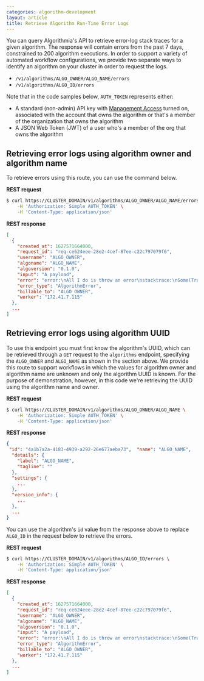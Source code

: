 ```yaml
---
categories: algorithm-development
layout: article
title: Retrieve Algorithm Run-Time Error Logs
---
```


You can query Algorithmia's API to retrieve error-log stack traces for a given algorithm. The response will contain errors from the past 7 days, constrained to 200 algorithm executions. In order to support a variety of automated workflow configurations, we provide two separate ways to identify an algorithm on your cluster in order to request the logs.

*   `/v1/algorithms/ALGO_OWNER/ALGO_NAME/errors`
*   `/v1/algorithms/ALGO_ID/errors`

Note that in the code samples below, `AUTH_TOKEN` represents either:

*   A standard (non-admin) API key with [Management Access](/algorithm-development/algorithm-management) turned on, associated with the account that owns the algorithm or that's a member of the organization that owns the algorithm
*   A JSON Web Token (JWT) of a user who's a member of the org that owns the algorithm

## Retrieving error logs using algorithm owner and algorithm name

To retrieve errors using this route, you can use the command below.

**REST request**

```bash
$ curl https://CLUSTER_DOMAIN/v1/algorithms/ALGO_OWNER/ALGO_NAME/errors \
    -H 'Authorization: Simple AUTH_TOKEN' \
    -H 'Content-Type: application/json'
```

**REST response**

```json
[
  {
    "created_at": 1627571664000,
    "request_id": "req-ce624eee-28e2-4cef-87ee-c22c797079f6",
    "username": "ALGO_OWNER",
    "algoname": "ALGO_NAME",
    "algoversion": "0.1.0",
    "input": "A payload",
    "error": "error:\nAll I do is throw an error\nstacktrace:\nSome(Traceback (most recent call last):\n  File \"/usr/local/bin/algorithmia-pipe\", line 40, in get_response\n    result = call_algorithm(request, algorithm)\n  File \"/usr/local/bin/algorithmia-pipe\", line 90, in call_algorithm\n    return algorithm.apply(data)\n  File \"./src/testError.py\", line 6, in apply\n    raise Exception(\"All I do is throw an error\")\nException: All I do is throw an error)",
    "error_type": "AlgorithmError",
    "billable_to": "ALGO_OWNER",
    "worker": "172.41.7.115"
  },
  ...
]
```

## Retrieving error logs using algorithm UUID

To use this endpoint you must first know the algorithm's UUID, which can be retrieved through a `GET` request to the `algorithms` endpoint, specifying the `ALGO_OWNER` and `ALGO_NAME` as shown in the section above. We provide this route to support workflows in which the values for algorithm owner and algorithm name are unknown and only the algorithm UUID is known. For the purpose of demonstration, however, in this code we're retrieving the UUID using the algorithm name and owner.

**REST request**

```bash
$ curl https://CLUSTER_DOMAIN/v1/algorithms/ALGO_OWNER/ALGO_NAME \
    -H 'Authorization: Simple AUTH_TOKEN' \
    -H 'Content-Type: application/json'
```

**REST response**

```json
{
 "id": "4a1b7a2a-4183-4939-a292-26e677aeba73",  "name": "ALGO_NAME",
  "details": {
    "label": "ALGO_NAME",
    "tagline": ""
  },
  "settings": {
    ...
  },
  "version_info": {
    ...
  },
  ...
}
```

You can use the algorithm's `id` value from the response above to replace `ALGO_ID` in the request below to retrieve the errors.

**REST request**

```bash
$ curl https://CLUSTER_DOMAIN/v1/algorithms/ALGO_ID/errors \
    -H 'Authorization: Simple AUTH_TOKEN' \
    -H 'Content-Type: application/json'
```

**REST response**

```json
[
  {
    "created_at": 1627571664000,
    "request_id": "req-ce624eee-28e2-4cef-87ee-c22c797079f6",
    "username": "ALGO_OWNER",
    "algoname": "ALGO_NAME",
    "algoversion": "0.1.0",
    "input": "A payload",
    "error": "error:\nAll I do is throw an error\nstacktrace:\nSome(Traceback (most recent call last):\n  File \"/usr/local/bin/algorithmia-pipe\", line 40, in get_response\n    result = call_algorithm(request, algorithm)\n  File \"/usr/local/bin/algorithmia-pipe\", line 90, in call_algorithm\n    return algorithm.apply(data)\n  File \"./src/testError.py\", line 6, in apply\n    raise Exception(\"All I do is throw an error\")\nException: All I do is throw an error)",
    "error_type": "AlgorithmError",
    "billable_to": "ALGO_OWNER",
    "worker": "172.41.7.115"
  },
  ...
]
```
